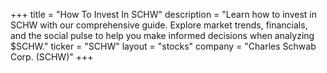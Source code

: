 +++
title = "How To Invest In SCHW"
description = "Learn how to invest in SCHW with our comprehensive guide. Explore market trends, financials, and the social pulse to help you make informed decisions when analyzing $SCHW."
ticker = "SCHW"
layout = "stocks"
company = "Charles Schwab Corp. (SCHW)"
+++

